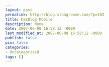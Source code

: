 ```yaml
---
layout: post
permalink: http://blog.stangroome.com/?p=103
title: DasBlog Mobile
description: None
date: 2007-06-08 16:58:12 -0000
last_modified_at: 2007-06-08 16:58:12 -0000
publish: false
pin: false
categories:
- Uncategorized
tags: []
---
```

<![CDATA[

Today I had the pleasure of visiting this web site with a Windows Mobile device. I was thoroughly pleased to discover that, without any configuration on my part, the blog rendered in Pocket Internet Explorer in a very clean, usable form.

I was even able to read the comments and submit my own. I must say though that the limited input capabilities of many PDAs really emphasise how annoying CAPTCHA can be.

Anti-spam mechanisms aside, the DasBlog developers have done an excellent job to provide yet another feature out-of-the-box that I was worried I would have to implement myself.

Thank [you](http://www.dasblog.info/DeveloperTeam.aspx).

]]>
